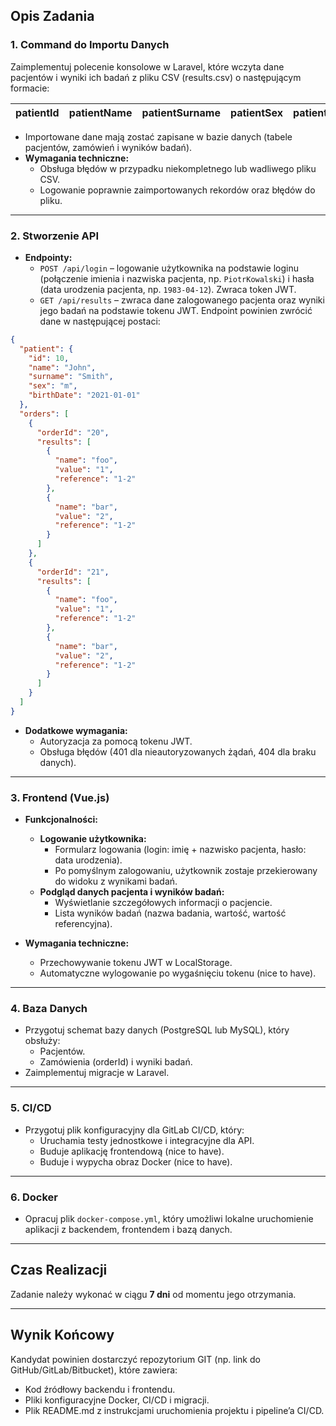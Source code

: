 ## Opis Zadania

### 1. Command do Importu Danych

Zaimplementuj polecenie konsolowe w Laravel, które wczyta dane pacjentów i wyniki ich badań z pliku CSV (results.csv) o następującym formacie:

| patientId | patientName | patientSurname | patientSex | patientBirthDate | orderId | testName | testValue | testReference |
|-----------|-------------|----------------|------------|------------------|---------|----------|-----------|---------------|

- Importowane dane mają zostać zapisane w bazie danych (tabele pacjentów, zamówień i wyników badań).
- **Wymagania techniczne:**
    - Obsługa błędów w przypadku niekompletnego lub wadliwego pliku CSV.
    - Logowanie poprawnie zaimportowanych rekordów oraz błędów do pliku.

---

### 2. Stworzenie API

- **Endpointy:**
    - `POST /api/login` – logowanie użytkownika na podstawie loginu (połączenie imienia i nazwiska pacjenta, np. `PiotrKowalski`) i hasła (data urodzenia pacjenta, np. `1983-04-12`). Zwraca token JWT.
    - `GET /api/results` – zwraca dane zalogowanego pacjenta oraz wyniki jego badań na podstawie tokenu JWT.
      Endpoint powinien zwrócić dane w następującej postaci:
```json
{
  "patient": {
    "id": 10,
    "name": "John",
    "surname": "Smith",
    "sex": "m",
    "birthDate": "2021-01-01"
  },
  "orders": [
    {
      "orderId": "20",
      "results": [
        {
          "name": "foo",
          "value": "1",
          "reference": "1-2"
        },
        {
          "name": "bar",
          "value": "2",
          "reference": "1-2"
        }
      ]
    },
    {
      "orderId": "21",
      "results": [
        {
          "name": "foo",
          "value": "1",
          "reference": "1-2"
        },
        {
          "name": "bar",
          "value": "2",
          "reference": "1-2"
        }
      ]
    }
  ]
}
```
- **Dodatkowe wymagania:**
    - Autoryzacja za pomocą tokenu JWT.
    - Obsługa błędów (401 dla nieautoryzowanych żądań, 404 dla braku danych).

---

### 3. Frontend (Vue.js)

- **Funkcjonalności:**
    - **Logowanie użytkownika:**
        - Formularz logowania (login: imię + nazwisko pacjenta, hasło: data urodzenia).
        - Po pomyślnym zalogowaniu, użytkownik zostaje przekierowany do widoku z wynikami badań.
    - **Podgląd danych pacjenta i wyników badań:**
        - Wyświetlanie szczegółowych informacji o pacjencie.
        - Lista wyników badań (nazwa badania, wartość, wartość referencyjna).

- **Wymagania techniczne:**
    - Przechowywanie tokenu JWT w LocalStorage.
    - Automatyczne wylogowanie po wygaśnięciu tokenu (nice to have).

---

### 4. Baza Danych

- Przygotuj schemat bazy danych (PostgreSQL lub MySQL), który obsłuży:
    - Pacjentów.
    - Zamówienia (orderId) i wyniki badań.
- Zaimplementuj migracje w Laravel.

---

### 5. CI/CD

- Przygotuj plik konfiguracyjny dla GitLab CI/CD, który:
    - Uruchamia testy jednostkowe i integracyjne dla API.
    - Buduje aplikację frontendową (nice to have).
    - Buduje i wypycha obraz Docker (nice to have).

---

### 6. Docker

- Opracuj plik `docker-compose.yml`, który umożliwi lokalne uruchomienie aplikacji z backendem, frontendem i bazą danych.

---

## Czas Realizacji

Zadanie należy wykonać w ciągu **7 dni** od momentu jego otrzymania.

---

## Wynik Końcowy

Kandydat powinien dostarczyć repozytorium GIT (np. link do GitHub/GitLab/Bitbucket), które zawiera:
- Kod źródłowy backendu i frontendu.
- Pliki konfiguracyjne Docker, CI/CD i migracji.
- Plik README.md z instrukcjami uruchomienia projektu i pipeline’a CI/CD.
